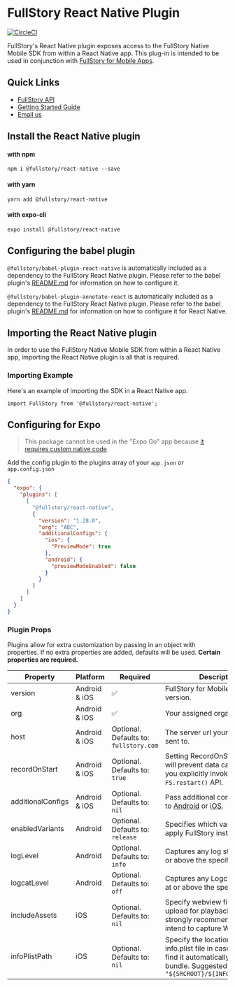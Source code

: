 # FullStory React Native Plugin

[![CircleCI](https://circleci.com/gh/fullstorydev/fullstory-react-native.svg?style=svg)](https://circleci.com/gh/fullstorydev/fullstory-react-native)

FullStory's React Native plugin exposes access to the FullStory Native Mobile SDK from within a React Native app. This plug-in is intended to be used in conjunction with [FullStory for Mobile Apps](https://www.fullstory.com/mobile-apps/).

## Quick Links

- [FullStory API](https://developer.fullstory.com)
- [Getting Started Guide](https://help.fullstory.com/hc/en-us/articles/360052419133)
- [Email us](mailto:mobile-support@fullstory.com)

## Install the React Native plugin

#### with npm

```
npm i @fullstory/react-native --save
```

#### with yarn

```
yarn add @fullstory/react-native
```

#### with expo-cli

```
expo install @fullstory/react-native
```

## Configuring the babel plugin

`@fullstory/babel-plugin-react-native` is automatically included as a dependency to the FullStory React Native plugin. Please refer to the babel plugin's [README.md](https://github.com/fullstorydev/fullstory-babel-plugin-react-native/blob/master/README.md) for information on how to configure it.

`@fullstory/babel-plugin-annotate-react` is automatically included as a dependency to the FullStory React Native plugin. Please refer to the babel plugin's [README.md](https://github.com/fullstorydev/fullstory-babel-plugin-annotate-react/blob/master/README.md) for information on how to configure it for React Native.

## Importing the React Native plugin

In order to use the FullStory Native Mobile SDK from within a React Native app, importing the React Native plugin is all that is required.

### Importing Example

Here's an example of importing the SDK in a React Native app.

```JSX
import FullStory from '@fullstory/react-native';
```

## Configuring for Expo

> This package cannot be used in the "Expo Go" app because [it requires custom native code](https://docs.expo.io/workflow/customizing/).

Add the config plugin to the plugins array of your `app.json` or `app.config.json`

```json
{
  "expo": {
    "plugins": [
      [
        "@fullstory/react-native",
        {
          "version": "1.28.0",
          "org": "ABC",
          "additionalConfigs": {
            "ios": {
              "PreviewMode": true
            },
            "android": {
              "previewModeEnabled": false
            }
          }
        }
      ]
    ]
  }
}
```

### Plugin Props

Plugins allow for extra customization by passing in an object with properties. If no extra properties are added, defaults will be used. **Certain properties are required.**

| Property          | Platform      | Required                               | Description                                                                                                                                                                                                                                                                                                       |
| ----------------- | ------------- | -------------------------------------- | ----------------------------------------------------------------------------------------------------------------------------------------------------------------------------------------------------------------------------------------------------------------------------------------------------------------- |
| version           | Android & iOS | ✅                                     | FullStory for Mobile Apps plugin version.                                                                                                                                                                                                                                                                         |
| org               | Android & iOS | ✅                                     | Your assigned organization ID.                                                                                                                                                                                                                                                                                    |
| host              | Android & iOS | Optional. Defaults to: `fullstory.com` | The server url your sessions are sent to.                                                                                                                                                                                                                                                                         |
| recordOnStart     | Android & iOS | Optional. Defaults to: `true`          | Setting RecordOnStart to `false` will prevent data capture until you explicitly invoke `FS.restart()` API.                                                                                                                                                                                                        |
| additionalConfigs | Android & iOS | Optional. Defaults to: `nil`           | Pass additional configurations to [Android](https://help.fullstory.com/hc/en-us/articles/360040596093-Getting-Started-with-Android-Data-Capture#01F5E7XFMG19SNYS77NYETKDMQ) or [iOS](https://help.fullstory.com/hc/en-us/articles/360042772333-Getting-Started-with-iOS-Data-Capture#01FX61TBJ8FAD9CWBMY31DWSTH). |
| enabledVariants   | Android       | Optional. Defaults to: `release`       | Specifies which variants to apply FullStory instrumentation.                                                                                                                                                                                                                                                      |
| logLevel          | Android       | Optional. Defaults to: `info`          | Captures any log statements at or above the specified level.                                                                                                                                                                                                                                                      |
| logcatLevel       | Android       | Optional. Defaults to: `off`           | Captures any Logcat messages at or above the specified level.                                                                                                                                                                                                                                                     |
| includeAssets     | iOS           | Optional. Defaults to: `nil`           | Specify webview file types to upload for playback. This is strongly recommended if you intend to capture WebViews.                                                                                                                                                                                                |
| infoPlistPath     | iOS           | Optional. Defaults to: `nil`           | Specify the location of your info.plist file in case we cannot find it automatically in the app bundle. Suggested value: `"${SRCROOT}/${INFOPLIST_FILE}"`                                                                                                                                                         |
